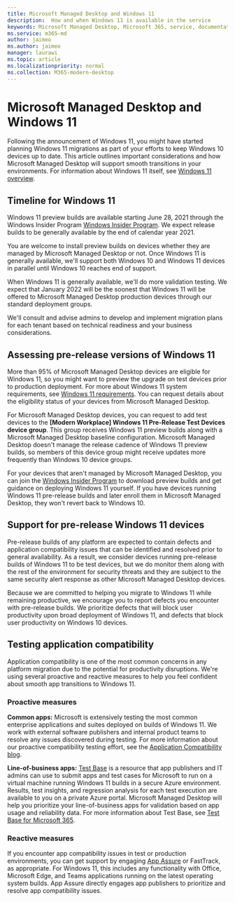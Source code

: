```yaml
---
title: Microsoft Managed Desktop and Windows 11
description:  How and when Windows 11 is available in the service
keywords: Microsoft Managed Desktop, Microsoft 365, service, documentation
ms.service: m365-md
author: jaimeo
ms.author: jaimeo
manager: laurawi
ms.topic: article
ms.localizationpriority: normal
ms.collection: M365-modern-desktop
---
```


# Microsoft Managed Desktop and Windows 11

Following the announcement of Windows 11, you might have started planning Windows 11 migrations as part of your efforts to keep Windows 10 devices up to date. This article outlines important considerations and how Microsoft Managed Desktop will support smooth transitions in your environments. For information about Windows 11 itself, see [Windows 11 overview](/windows/whats-new/windows-11).

## Timeline for Windows 11

Windows 11 preview builds are available starting June 28, 2021 through the Windows Insider Program [Windows Insider Program](https://docs.microsoft.com/windows-insider/). We expect release builds to be generally available by the end of calendar year 2021.

You are welcome to install preview builds on devices whether they are managed by Microsoft Managed Desktop or not. Once Windows 11 is generally available, we'll support both Windows 10 and Windows 11 devices in parallel until Windows 10 reaches end of support.

When Windows 11 is generally available, we'll do more validation testing. We expect that January 2022 will be the soonest that Windows 11 will be offered to Microsoft Managed Desktop production devices through our standard deployment groups.

We'll consult and advise admins to develop and implement migration plans for each tenant based on technical readiness and your business considerations.

## Assessing pre-release versions of Windows 11

More than 95% of Microsoft Managed Desktop devices are eligible for Windows 11, so you might want to preview the upgrade on test devices prior to production deployment. For more about Windows 11 system requirements, see [Windows 11 requirements](/windows/whats-new/windows-11-requirements). You can request details about the eligibility status of your devices from Microsoft Managed Desktop.

For Microsoft Managed Desktop devices, you can request to add test devices to the **\[Modern Workplace\] Windows 11 Pre-Release Test Devices device group**. This group receives Windows 11 preview builds along with a Microsoft Managed Desktop baseline configuration. Microsoft Managed Desktop doesn't manage the release cadence of Windows 11 preview builds, so members of this device group might receive updates more frequently than Windows 10 device groups.

For your devices that aren't managed by Microsoft Managed Desktop, you can join the [Windows Insider Program](https://docs.microsoft.com/windows-insider/) to download preview builds and get guidance on deploying Windows 11 yourself. If you have devices running Windows 11 pre-release builds and later enroll them in Microsoft Managed Desktop, they won't revert back to Windows 10.

## Support for pre-release Windows 11 devices

Pre-release builds of any platform are expected to contain defects and application compatibility issues that can be identified and resolved prior to general availability. As a result, we consider devices running pre-release builds of Windows 11 to be test devices, but we do monitor them along with the rest of the environment for security threats and they are subject to the same security alert response as other Microsoft Managed Desktop devices.

Because we are committed to helping you migrate to Windows 11 while remaining productive, we encourage you to report defects you encounter with pre-release builds. We prioritize defects that will block user productivity upon broad deployment of Windows 11, and defects that block user productivity on Windows 10 devices.

## Testing application compatibility

Application compatibility is one of the most common concerns in any platform migration due to the potential for productivity disruptions. We're using several proactive and reactive measures to help you feel confident about smooth app transitions to Windows 11.

### Proactive measures

**Common apps:** Microsoft is extensively testing the most common enterprise applications and suites deployed on builds of Windows 11. We work with external software publishers and internal product teams to resolve any issues discovered during testing. For more information about our proactive compatibility testing effort, see the [Application Compatibility blog](https://blogs.windows.com/windowsexperience/2019/01/15/application-compatibility-in-the-windows-ecosystem/).

**Line-of-business apps:** [Test Base](https://www.microsoft.com/testbase) is a resource that app publishers and IT admins can use to submit apps and test cases for Microsoft to run on a virtual machine running Windows 11 builds in a secure Azure environment. Results, test insights, and regression analysis for each test execution are available to you on a private Azure portal. Microsoft Managed Desktop will help you prioritize your line-of-business apps for validation based on app usage and reliability data. For more information about Test Base, see [Test Base for Microsoft 365](https://techcommunity.microsoft.com/t5/windows-it-pro-blog/test-base-for-microsoft-365-microsoft-ignite-2021-updates/ba-p/2185566).

### Reactive measures

If you encounter app compatibility issues in test or production environments, you can get support by engaging [App Assure](https://docs.microsoft.com/fasttrack/products-and-capabilities#app-assure) or FastTrack, as appropriate. For Windows 11, this includes any functionality with Office, Microsoft Edge, and Teams applications running on the latest operating system builds. App Assure directly engages app publishers to prioritize and resolve app compatibility issues.